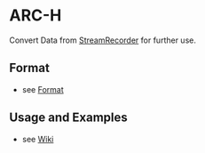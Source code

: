 # ARC-H

Convert Data from [StreamRecorder](https://github.com/microsoft/HoloLens2ForCV/tree/main/Samples/StreamRecorder) for further use.

## Format

- see [Format](./format.md)

## Usage and Examples

<!-- may break if the branch is main -->
- see [Wiki](../../wikis/home)
